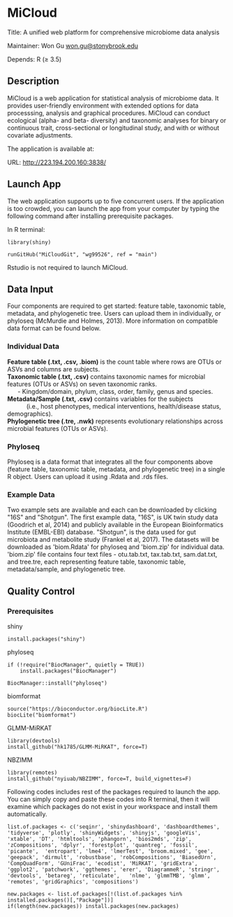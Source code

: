 # MiCloud
Title: A unified web platform for comprehensive microbiome data analysis

Maintainer: Won Gu won.gu@stonybrook.edu

Depends: R (≥ 3.5)

## Description
MiCloud is a web application for statistical analysis of microbiome data. It provides user-friendly environment with extended options for data processsing, analysis and graphical procedures. MiCloud can conduct ecological (alpha- and beta- diversity) and taxonomic analyses for binary or continuous trait, cross-sectional or longitudinal study, and with or without covariate adjustments.

The application is available at:

URL: http://223.194.200.160:3838/

## Launch App
The web application supports up to five concurrent users. If the application is too crowded, you can launch the app from your computer by typing the following command after installing prerequisite packages.

In R terminal:
```
library(shiny)

runGitHub("MiCloudGit", "wg99526", ref = "main")
```

Rstudio is not required to launch MiCloud.

## Data Input
Four components are required to get started: feature table, taxonomic table, metadata, and phylogenetic tree. Users can upload them in individually, or phyloseq (McMurdie and Holmes, 2013). More information on compatible data format can be found below.

### Individual Data
**Feature table (.txt, .csv, .biom)** is the count table where rows are OTUs or ASVs and columns are subjects.  
**Taxonomic table (.txt, .csv)** contains taxonomic names for microbial features (OTUs or ASVs) on seven taxonomic ranks.  
&nbsp;&nbsp;&nbsp;&nbsp;&nbsp; - Kingdom/domain, phylum, class, order, family, genus and species.  
**Metadata/Sample (.txt, .csv)** contains variables for the subjects  
&emsp;&emsp;&nbsp;&nbsp;&nbsp; (i.e., host phenotypes, medical interventions, health/disease status, demographics).  
**Phylogenetic tree (.tre, .nwk)** represents evolutionary relationships across microbial features (OTUs or ASVs).  

### Phyloseq
Phyloseq is a data format that integrates all the four components above (feature table, taxonomic table, metadata, and phylogenetic tree) in a single R object. Users can upload it using .Rdata and .rds files.

### Example Data
Two example sets are available and each can be downloaded by clicking "16S" and "Shotgun". The first example data, "16S", is UK twin study data (Goodrich et al, 2014) and publicly available in the European Bioinformatics Institute (EMBL-EBI) database. "Shotgun", is the data used for gut microbiota and metabolite study (Frankel et al, 2017). The datasets will be downloaded as 'biom.Rdata' for phyloseq and 'biom.zip' for individual data. 'biom.zip' file contains four text files - otu.tab.txt, tax.tab.txt, sam.dat.txt, and tree.tre, each representing feature table, taxonomic table, metadata/sample, and phylogenetic tree.


## Quality Control


### Prerequisites

shiny
```
install.packages("shiny")
```

phyloseq
```
if (!require("BiocManager", quietly = TRUE))
    install.packages("BiocManager")

BiocManager::install("phyloseq")
```

biomformat
```
source("https://bioconductor.org/biocLite.R")
biocLite("biomformat")
```

GLMM-MiRKAT
```
library(devtools)
install_github("hk1785/GLMM-MiRKAT", force=T)
```

NBZIMM
```
library(remotes)
install_github("nyiuab/NBZIMM", force=T, build_vignettes=F)
```


Following codes includes rest of the packages required to launch the app. You can simply copy and paste these codes into R terminal, then it will examine which packages do not exist in your workspace and install them automatically.

```
list.of.packages <- c('seqinr', 'shinydashboard', 'dashboardthemes', 'tidyverse', 'plotly', 'shinyWidgets', 'shinyjs', 'googleVis', 'xtable', 'DT', 'htmltools', 'phangorn', 'bios2mds', 'zip', 'zCompositions', 'dplyr', 'forestplot', 'quantreg', 'fossil', 'picante',  'entropart', 'lme4', 'lmerTest', 'broom.mixed', 'gee', 'geepack', 'dirmult', 'robustbase', 'robCompositions', 'BiasedUrn', 'CompQuadForm', 'GUniFrac', 'ecodist', 'MiRKAT', 'gridExtra', 'ggplot2', 'patchwork', 'ggthemes', 'erer', 'DiagrammeR', 'stringr', 'devtools', 'betareg', 'reticulate',   'nlme', 'glmmTMB', 'glmm', 'remotes', 'gridGraphics', 'compositions')

new.packages <- list.of.packages[!(list.of.packages %in% installed.packages()[,"Package"])]
if(length(new.packages)) install.packages(new.packages)
```


